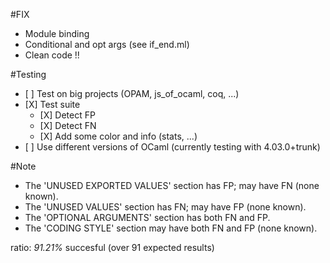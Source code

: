 #FIX
- Module binding
- Conditional and opt args (see if_end.ml)
- Clean code !!

#Testing
- \[ \] Test on big projects (OPAM, js_of_ocaml, coq, ...)
- \[X\] Test suite
	+ \[X\] Detect FP
	+ \[X\] Detect FN
	+ \[X\] Add some color and info (stats, ...)
- \[ \] Use different versions of OCaml (currently testing with 4.03.0+trunk)


#Note
- The 'UNUSED EXPORTED VALUES' section has FP; may have FN (none known).
- The 'UNUSED VALUES' section has FN; may have FP (none known).
- The 'OPTIONAL ARGUMENTS' section has both FN and FP.
- The 'CODING STYLE' section may have both FN and FP (none known).

ratio: *91.21%* succesful (over 91 expected results)
